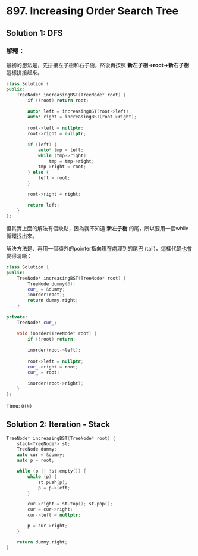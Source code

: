 # 897. Increasing Order Search Tree

## Solution 1: DFS

### 解釋：

最初的想法是，先拼接左子樹和右子樹，然後再按照 <strong>新左子樹->root->新右子樹</strong> 這樣拼接起來。

```cpp
class Solution {
public:
    TreeNode* increasingBST(TreeNode* root) {
        if (!root) return root;
        
        auto* left = increasingBST(root->left);
        auto* right = increasingBST(root->right);
        
        root->left = nullptr;
        root->right = nullptr;
        
        if (left) {
            auto* tmp = left;
            while (tmp->right)
                tmp = tmp->right;
            tmp->right = root;
        } else {
            left = root;
        }

        root->right = right;
        
        return left;
    }
};
```

但其實上面的解法有個缺點，因為我不知道 <strong>新左子樹</strong> 的尾，所以要用一個while循環找出來。

解決方法是、再用一個額外的pointer指向現在處理到的尾巴 (tail)，這樣代碼也會變得清晰：

```cpp
class Solution {
public:
    TreeNode* increasingBST(TreeNode* root) {
        TreeNode dummy(0);
        cur_ = &dummy;
        inorder(root);
        return dummy.right;
    }
    
private:
    TreeNode* cur_;
    
    void inorder(TreeNode* root) {
        if (!root) return;
        
        inorder(root->left);
        
        root->left = nullptr;
        cur_->right = root;
        cur_ = root;
        
        inorder(root->right);
    }
};
```
Time: ```O(N)```

## Solution 2: Iteration - Stack

```cpp
TreeNode* increasingBST(TreeNode* root) {
    stack<TreeNode*> st;
    TreeNode dummy;
    auto cur = &dummy;
    auto p = root;

    while (p || !st.empty()) {
        while (p) {
            st.push(p);
            p = p->left;
        }

        cur->right = st.top(); st.pop();
        cur = cur->right;
        cur->left = nullptr;

        p = cur->right;
    }

    return dummy.right;
}
```
